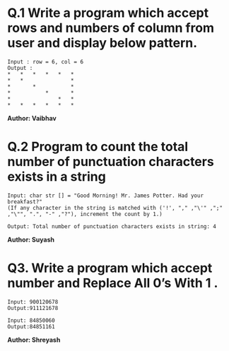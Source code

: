 # Q.1 Write a program which accept rows and numbers of column from user and display below pattern.
~~~
Input : row = 6, col = 6
Output :
*   *   *   *   *   *   
*   *               *
*       *           *
*           *       *
*               *   *
*   *   *   *   *   *
~~~
**Author: Vaibhav**

# Q.2 Program to count the total number of punctuation characters exists in a string
~~~
Input: char str [] = "Good Morning! Mr. James Potter. Had your breakfast?"  
(If any character in the string is matched with ('!', "," ,"\'" ,";" ,"\"", ".", "-" ,"?"), increment the count by 1.)

Output: Total number of punctuation characters exists in string: 4
~~~
**Author: Suyash**

# Q3. Write a program which accept number and Replace All 0’s With 1 .
~~~
Input: 900120678
Output:911121678

Input: 84850060
Output:84851161

~~~
**Author: Shreyash**
 


